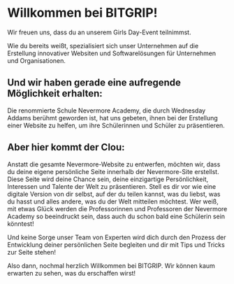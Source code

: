 # Willkommen bei BITGRIP! 

Wir freuen uns, dass du an unserem Girls Day-Event teilnimmst. 

Wie du bereits weißt, spezialisiert sich unser Unternehmen auf die Erstellung innovativer Websiten und Softwarelösungen für Unternehmen und Organisationen. 

## Und wir haben gerade eine aufregende Möglichkeit erhalten: 

Die renommierte Schule Nevermore Academy, die durch Wednesday Addams berühmt geworden ist, hat uns gebeten, ihnen bei der Erstellung einer Website zu helfen, um ihre Schülerinnen und Schüler zu präsentieren.

## Aber hier kommt der Clou: 

Anstatt die gesamte Nevermore-Website zu entwerfen, möchten wir, dass du deine eigene persönliche Seite innerhalb der Nevermore-Site erstellst. 
Diese Seite wird deine Chance sein, deine einzigartige Persönlichkeit, Interessen und Talente der Welt zu präsentieren. 
Stell es dir vor wie eine digitale Version von dir selbst, auf der du teilen kannst, was du liebst, was du hasst und alles andere, was du der Welt mitteilen möchtest. 
Wer weiß, mit etwas Glück werden die Professorinnen und Professoren der Nevermore Academy so beeindruckt sein, dass auch du schon bald eine Schülerin sein könntest!

Und keine Sorge unser Team von Experten wird dich durch den Prozess der Entwicklung deiner persönlichen Seite begleiten und dir mit Tips und Tricks zur Seite stehen!

Also dann, nochmal herzlich Willkommen bei BITGRIP. Wir können kaum erwarten zu sehen, was du erschaffen wirst!
